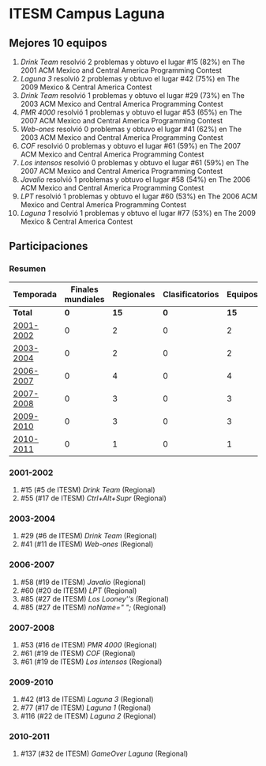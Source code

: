 ---
---

# ITESM Campus Laguna

## Mejores 10 equipos

1. _Drink Team_ resolvió 2 problemas y obtuvo el lugar #15 (82%) en The 2001 ACM Mexico and Central America Programming Contest
1. _Laguna 3_ resolvió 2 problemas y obtuvo el lugar #42 (75%) en The 2009 Mexico & Central America Contest
1. _Drink Team_ resolvió 1 problemas y obtuvo el lugar #29 (73%) en The 2003 ACM Mexico and Central America Programming Contest
1. _PMR 4000_ resolvió 1 problemas y obtuvo el lugar #53 (65%) en The 2007 ACM Mexico and Central America Programming Contest
1. _Web-ones_ resolvió 0 problemas y obtuvo el lugar #41 (62%) en The 2003 ACM Mexico and Central America Programming Contest
1. _COF_ resolvió 0 problemas y obtuvo el lugar #61 (59%) en The 2007 ACM Mexico and Central America Programming Contest
1. _Los intensos_ resolvió 0 problemas y obtuvo el lugar #61 (59%) en The 2007 ACM Mexico and Central America Programming Contest
1. _Javalio_ resolvió 1 problemas y obtuvo el lugar #58 (54%) en The 2006 ACM Mexico and Central America Programming Contest
1. _LPT_ resolvió 1 problemas y obtuvo el lugar #60 (53%) en The 2006 ACM Mexico and Central America Programming Contest
1. _Laguna 1_ resolvió 1 problemas y obtuvo el lugar #77 (53%) en The 2009 Mexico & Central America Contest

## Participaciones

### Resumen

| Temporada | Finales mundiales | Regionales | Clasificatorios | Equipos |
| --- | --- | --- | --- | --- |
| **Total** | **0** | **15** | **0** | **15** |
| [2001-2002](#2001-2002) | 0 | 2 | 0 | 2 |
| [2003-2004](#2003-2004) | 0 | 2 | 0 | 2 |
| [2006-2007](#2006-2007) | 0 | 4 | 0 | 4 |
| [2007-2008](#2007-2008) | 0 | 3 | 0 | 3 |
| [2009-2010](#2009-2010) | 0 | 3 | 0 | 3 |
| [2010-2011](#2010-2011) | 0 | 1 | 0 | 1 |

### 2001-2002

1. #15 (#5 de ITESM) _Drink Team_ (Regional)
1. #55 (#17 de ITESM) _Ctrl+Alt+Supr_ (Regional)

### 2003-2004

1. #29 (#6 de ITESM) _Drink Team_ (Regional)
1. #41 (#11 de ITESM) _Web-ones_ (Regional)

### 2006-2007

1. #58 (#19 de ITESM) _Javalio_ (Regional)
1. #60 (#20 de ITESM) _LPT_ (Regional)
1. #85 (#27 de ITESM) _Los Looney''s_ (Regional)
1. #85 (#27 de ITESM) _noName=" ";_ (Regional)

### 2007-2008

1. #53 (#16 de ITESM) _PMR 4000_ (Regional)
1. #61 (#19 de ITESM) _COF_ (Regional)
1. #61 (#19 de ITESM) _Los intensos_ (Regional)

### 2009-2010

1. #42 (#13 de ITESM) _Laguna 3_ (Regional)
1. #77 (#17 de ITESM) _Laguna 1_ (Regional)
1. #116 (#22 de ITESM) _Laguna 2_ (Regional)

### 2010-2011

1. #137 (#32 de ITESM) _GameOver Laguna_ (Regional)



